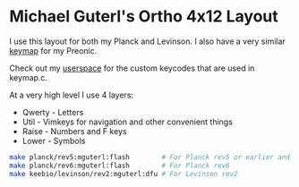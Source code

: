 # Michael Guterl's Ortho 4x12 Layout

I use this layout for both my Planck and Levinson. I also have a very similar
[keymap](/keyboards/preonic/keymaps/mguterl) for my Preonic.

Check out my [userspace](/users/mguterl) for the custom keycodes that are used
in keymap.c.

At a very high level I use 4 layers:

* Qwerty - Letters
* Util   - Vimkeys for navigation and other convenient things
* Raise  - Numbers and F keys
* Lower  - Symbols

```sh
make planck/rev5:mguterl:flash        # For Planck rev5 or earlier and Planck Light
make planck/rev6:mguterl:flash        # For Planck rev6
make keebio/levinson/rev2:mguterl:dfu # For Levinson rev2
```
